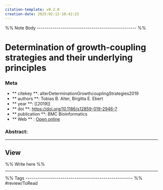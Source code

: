 ```yaml
---
citation-template: v0.2.0
creation-date: 2025:02:12-10:42:23
---
```


%% Note Body --------------------------------------------------- %%
# Determination of growth-coupling strategies and their underlying principles

### Meta
- ** citekey **: alterDeterminationGrowthcouplingStrategies2019
- ** authors **: Tobias B. Alter, Birgitta E. Ebert
- ** year **: [[2019]]
- ** doi **: https://doi.org/10.1186/s12859-019-2946-7
- ** publication **: BMC Bioinformatics
- ** Web ** : [Open online](https://bmcbioinformatics.biomedcentral.com/articles/10.1186/s12859-019-2946-7)


### Abstract:


___

## View

%% Write here %%





___
%% Tags  ------------------------------------------------------- %%
#review/ToRead